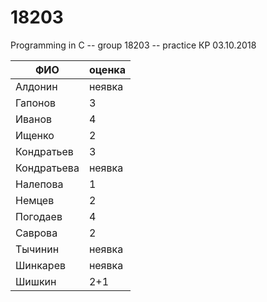 # 18203
Programming in C -- group 18203 -- practice 
КР 03.10.2018

ФИО | оценка
--- | ---
Алдонин	| неявка
Гапонов	| 3
Иванов	| 4
Ищенко	| 2
Кондратьев	| 3
Кондратьева	| неявка
Налепова	| 1
Немцев	| 2
Погодаев	| 4
Саврова	| 2
Тычинин	| неявка
Шинкарев	| неявка
Шишкин	| 2+1
